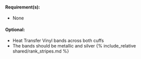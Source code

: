 #### Requirement(s):
* None

#### Optional:
* Heat Transfer Vinyl bands across both cuffs
* The bands should be metallic and silver
{% include_relative shared/rank_stripes.md %}
